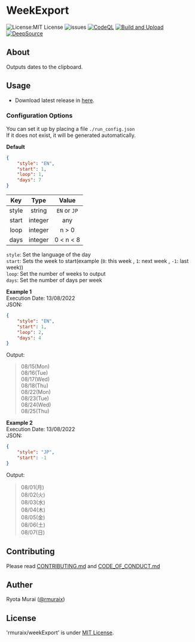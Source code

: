 # WeekExport
![License:MIT License](https://img.shields.io/github/license/rmuraix/weekExport)
![issues](https://img.shields.io/github/issues/rmuraix/weekExport)
[![CodeQL](https://github.com/rmuraix/weekExport/actions/workflows/codeql-analysis.yml/badge.svg)](https://github.com/rmuraix/weekExport/actions/workflows/codeql-analysis.yml)
[![Build and Upload](https://github.com/rmuraix/weekExport/actions/workflows/buildAndUpload.yml/badge.svg)](https://github.com/rmuraix/weekExport/actions/workflows/buildAndUpload.yml)  
[![DeepSource](https://deepsource.io/gh/rmuraix/weekExport.svg/?label=active+issues&show_trend=true&token=UgBDSqrPFnTHj9hfza8F_ora)](https://deepsource.io/gh/rmuraix/weekExport/?ref=repository-badge)  
## About
Outputs dates to the clipboard.  
## Usage
- Download latest release in [here](https://github.com/rmuraix/weekExport/releases).  
### Configuration Options
You can set it up by placing a file `./run_config.json`  
If it does not exist, it will be generated automatically.  

**Default**  
```json
{
    "style": "EN",
    "start": 1,
    "loop": 1,
    "days": 7
}
```  
| Key   | Type    | Value        |
| :---: | :-----: | :----------: |
| style | string  | `EN` or `JP` |
| start | integer | any          |
| loop  | integer | n > 0        |
| days  | integer | 0 < n < 8    |  

`style`: Set the language of the day  
`start`: Sets the week to start(example (`0`: this week , `1`: next week , `-1`: last week))  
`loop`: Set the number of weeks to output  
`days`: Set the number of days per week  

**Example 1**  
Execution Date: 13/08/2022  
JSON:  
```json
{
    "style": "EN",
    "start": 1,
    "loop": 2,
    "days": 4
}
```  
Output:  
> 08/15(Mon)  
> 08/16(Tue)  
> 08/17(Wed)  
> 08/18(Thu)  
> 08/22(Mon)  
> 08/23(Tue)  
> 08/24(Wed)  
> 08/25(Thu)  

**Example 2**  
Execution Date: 13/08/2022  
JSON:  
```json
{
    "style": "JP",
    "start": -1
}
```  
Output:  
> 08/01(月)  
> 08/02(火)  
> 08/03(水)  
> 08/04(木)  
> 08/05(金)  
> 08/06(土)  
> 08/07(日)  

## Contributing  
Please read [CONTRIBUTING.md](./.github/CONTRIBUTING.md) and [CODE_OF_CONDUCT.md](./.github/CODE_OF_CONDUCT.md)   
## Auther
Ryota Murai ([@rmuraix](https://github.com/rmuraix))  
## License
'rmuraix/weekExport' is under [MIT License](/LICENSE).